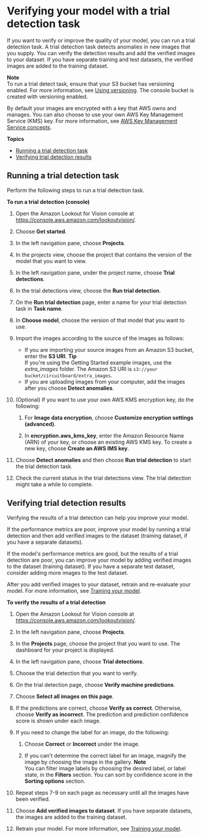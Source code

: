 # Verifying your model with a trial detection task<a name="trial-detection"></a>

If you want to verify or improve the quality of your model, you can run a trial detection task\. A trial detection task detects anomalies in new images that you supply\. You can verify the detection results and add the verified images to your dataset\. If you have separate training and test datasets, the verified images are added to the training dataset\.

**Note**  
To run a trial detect task, ensure that your S3 bucket has versioning enabled\. For more information, see [Using versioning](https://docs.aws.amazon.com/AmazonS3/latest/dev/Versioning.html)\. The console bucket is created with versioning enabled\.

By default your images are encrypted with a key that AWS owns and manages\. You can also choose to use your own AWS Key Management Service \(KMS\) key\. For more information, see [AWS Key Management Service concepts](https://docs.aws.amazon.com/kms/latest/developerguide/concepts.html#master_keys)\.

**Topics**
+ [Running a trial detection task](#run-trial-detection)
+ [Verifying trial detection results](#verify-trial-detection-results)

## Running a trial detection task<a name="run-trial-detection"></a>

Perform the following steps to run a trial detection task\.

**To run a trial detection \(console\)**

1. Open the Amazon Lookout for Vision console at [ https://console\.aws\.amazon\.com/lookoutvision/]( https://console.aws.amazon.com/lookoutvision/)\.

1. Choose **Get started**\. 

1. In the left navigation pane, choose **Projects**\.

1. In the projects view, choose the project that contains the version of the model that you want to view\.

1. In the left navigation pane, under the project name, choose **Trial detections**\. 

1. In the trial detections view, choose the **Run trial detection**\. 

1. On the **Run trial detection** page, enter a name for your trial detection task in **Task name**\.

1. In **Choose model**, choose the version of that model that you want to use\.

1. Import the images according to the source of the images as follows:
   + If you are importing your source images from an Amazon S3 bucket, enter the **S3 URI**\.
**Tip**  
If you're using the Getting Started example images, use the *extra\_images* folder\. The Amazon S3 URI is `s3://your bucket/circuitboard/extra_images`\.
   + If you are uploading images from your computer, add the images after you choose **Detect anomalies**\. 

1. \(Optional\) If you want to use your own AWS KMS encryption key, do the following:

   1. For **Image data encryption**, choose **Customize encryption settings \(advanced\)**\.

   1. In **encryption\.aws\_kms\_key**, enter the Amazon Resource Name \(ARN\) of your key, or choose an existing AWS KMS key\. To create a new key, choose **Create an AWS IMS key**\.

1. Choose **Detect anomalies** and then choose **Run trial detection** to start the trial detection task\.

1. Check the current status in the trial detections view\. The trial detection might take a while to complete\. 

## Verifying trial detection results<a name="verify-trial-detection-results"></a>

Verifying the results of a trial detection can help you improve your model\.

If the performance metrics are poor, improve your model by running a trial detection and then add verified images to the dataset \(training dataset, if you have a separate datasets\)\.

If the model's performance metrics are good, but the results of a trial detection are poor, you can improve your model by adding verified images to the dataset \(training dataset\)\. If you have a separate test dataset, consider adding more images to the test dataset\. 

After you add verified images to your dataset, retrain and re\-evaluate your model\. For more information, see [Training your model](model-train.md)\. 

**To verify the results of a trial detection**

1. Open the Amazon Lookout for Vision console at [ https://console\.aws\.amazon\.com/lookoutvision/]( https://console.aws.amazon.com/lookoutvision/)\.

1. In the left navigation pane, choose **Projects**\.

1. In the **Projects** page, choose the project that you want to use\. The dashboard for your project is displayed\.

1. In the left navigation pane, choose **Trial detections**\.

1. Choose the trial detection that you want to verify\. 

1. On the trial detection page, choose **Verify machine predictions**\.

1. Choose **Select all images on this page**\.

1. If the predictions are correct, choose **Verify as correct**\. Otherwise, choose **Verify as incorrect**\. The prediction and prediction confidence score is shown under each image\.

1. If you need to change the label for an image, do the following:

   1. Choose **Correct** or **Incorrect** under the image\.

   1. If you can't determine the correct label for an image, magnify the image by choosing the image in the gallery\.
**Note**  
You can filter image labels by choosing the desired label, or label state, in the **Filters** section\. You can sort by confidence score in the **Sorting options** section\.

1. Repeat steps 7\-9 on each page as necessary until all the images have been verified\.

1. Choose **Add verified images to dataset**\. If you have separate datasets, the images are added to the training dataset\.

1. Retrain your model\. For more information, see [Training your model](model-train.md)\.